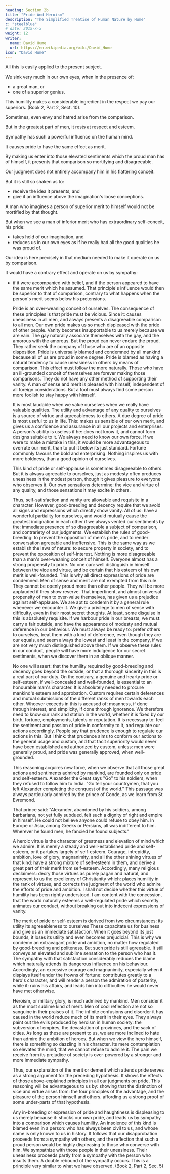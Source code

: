```yaml
---
heading: Section 2b
title: "Pride And Heroism"
description: "The Simplified Treatise of Human Nature by Hume"
c: "steelblue"
# date: 2015-x-x
weight: 12
writer:
  name: David Hume
  url: https://en.wikipedia.org/wiki/David_Hume
icon: "David Hume"
---
```





All this is easily applied to the present subject.

We sink very much in our own eyes, when in the presence of:
- a great man, or
- one of a superior genius.
        
This humility makes a considerable ingredient in the respect we pay our superiors. (Book 2, Part 2, Sect. 10).

Sometimes, even envy and hatred arise from the comparison.

But in the greatest part of men, it rests at respect and esteem.

Sympathy has such a powerful influence on the human mind.

It causes pride to have the same effect as merit.

By making us enter into those elevated sentiments which the proud man has of himself, it presents that comparison so mortifying and disagreeable.

Our judgment does not entirely accompany him in his flattering conceit.

But it is still so shaken as to:
- receive the idea it presents, and
- give it an influence above the imagination's loose conceptions.

A man who imagines a person of superior merit to himself would not be mortified by that thought.

But when we see a man of inferior merit who has extraordinary self-conceit, his pride:
- takes hold of our imagination, and
- reduces us in our own eyes as if he really had all the good qualities he was proud of.


Our idea is here precisely in that medium needed to make it operate on us by comparison.

It would have a contrary effect and operate on us by sympathy:
- if it were accompanied with belief, and
            if the person appeared to have the same merit which he assumed.
        That principle's influence would then be superior to that of comparison, contrary to what happens when the person's merit seems below his pretensions.

    Pride is an over-weaning conceit of ourselves.
    The consequence of these principles is that pride must be vicious.
        Since it:
            causes uneasiness in all men, and
            always presents a disagreeable comparison to all men.
    Our own pride makes us so much displeased with the pride of other people.
        Vanity becomes insupportable to us merely because we are vain.
    The gay naturally associate themselves with the gay, and the amorous with the amorous.
        But the proud can never endure the proud.
        They rather seek the company of those who are of an opposite disposition.
        Pride is universally blamed and condemned by all mankind because all of us are proud in some degree.
            Pride is blamed as having a natural tendency to cause uneasiness in others by means of comparison.
    This effect must follow the more naturally.
        Those who have an ill-grounded conceit of themselves are forever making those comparisons.
        They do not have any other method of supporting their vanity.
    A man of sense and merit is pleased with himself, independent of all foreign considerations.
        But a fool must always find some person more foolish to stay happy with himself.

    It is most laudable when we value ourselves when we really have valuable qualities.
    The utility and advantage of any quality to ourselves is a source of virtue and agreeableness to others.
    A due degree of pride is most useful to us in life.
        This:
            makes us sensible of our own merit, and
            gives us a confidence and assurance in all our projects and enterprises.
    A person's ability is useless if he:
        does not know it, and
        cannot form designs suitable to it.
    We always need to know our own force.
        If we were to make a mistake in this, it would be more advantageous to overrate our merit, than to put it below its just standard.
    Fortune commonly favours the bold and enterprising.
        Nothing inspires us with more boldness, than a good opinion of ourselves.

    This kind of pride or self-applause is sometimes disagreeable to others.
        But it is always agreeable to ourselves, just as modesty often produces uneasiness in the modest person, though it gives pleasure to everyone who observes it.
    Our own sensations determine:
        the vice and virtue of any quality, and
        those sensations it may excite in others.

    Thus, self-satisfaction and vanity are allowable and requisite in a character.
        However, good-breeding and decency require that we avoid all signs and expressions which directly show vanity.
    All of us:
        have a wonderful partiality for ourselves, and
        would mutually cause the greatest indignation in each other if we always vented our sentiments by the:
            immediate presence of so disagreeable a subject of comparison, and
            contrariety of our judgments.
    We establish the rules of good-breeding:
        to prevent the opposition of men's pride, and
        to render conversation agreeable and inoffensive.
    This is the same way as we establish the laws of nature:
        to secure property in society, and
        to prevent the opposition of self-interest.
    Nothing is more disagreeable than a man's over-weaning conceit of himself.
        Everyone almost has a strong propensity to pride.
    No one can:
        well distinguish in himself between the vice and virtue, and
        be certain that his esteem of his own merit is well-founded.
    This is why all direct expressions of pride are condemned.
        Men of sense and merit are not exempted from this rule.
        They cannot be openly proud more than other people.
        They will be more applauded if they show reserve.
    That impertinent, and almost universal propensity of men to over-value themselves, has given us a prejudice against self-applause.
        We are apt to condemn it by a general rule whenever we encounter it.
        We give a privilege to men of sense with difficulty, even in their most secret thoughts.
    At least, some disguise in this is absolutely requisite.
        If we harbour pride in our breasts, we must:
            carry a fair outside, and
            have the appearance of modesty and mutual deference in our behaviour.
    We must always be ready to:
        prefer others to ourselves,
        treat them with a kind of deference, even though they are our equals, and
        seem always the lowest and least in the company, if we are not very much distinguished above them.
    If we observe these rules in our conduct, people will have more indulgence for our secret sentiments, when we discover them in an oblique manner.

    No one will assert:
        that the humility required by good-breeding and decency goes beyond the outside, or
        that a thorough sincerity in this is a real part of our duty.
    On the contrary, a genuine and hearty pride or self-esteem, if well-concealed and well-founded, is essential to an honourable man's character.
        It is absolutely needed to procure mankind's esteem and approbation.
    Custom requires certain deferences and mutual submissions of the different ranks of men towards each other.
    Whoever exceeds in this is accused of:
        meanness, if done through interest, and
        simplicity, if done through ignorance.
    We therefore need to know our rank and station in the world, whether it is fixed by our birth, fortune, employments, talents or reputation.
        It is necessary to:
            feel the sentiment and passion of pride in conformity to it, and
            regulate our actions accordingly.
    People say that prudence is enough to regulate our actions in this.
    But I think:
        that prudence aims to conform our actions to the general usage and custom, and
        that tacit superiority would never have been established and authorized by custom, unless:
            men were generally proud, and
            pride was generally approved, when well-grounded.

    This reasoning acquires new force, when we observe that all those great actions and sentiments admired by mankind, are founded only on pride and self-esteem.
        Alexander the Great says "Go" to his soldiers, when they refused to follow him to India.
        "Go tell your countrymen, that you left Alexander completing the conquest of the world."
            This passage was always particularly admired by the prince of Conde, as we learn from St Evremond.

    That prince said:
        "Alexander, abandoned by his soldiers, among barbarians, not yet fully subdued, felt such a dignity of right and empire in himself.
        He could not believe anyone could refuse to obey him.
        In Europe or Asia, among Greeks or Persians, all was indifferent to him.
        Wherever he found men, he fancied he found subjects."

    A heroic virtue is the character of greatness and elevation of mind which we admire.
        It is merely a steady and well-established pride and self-esteem, or it partakes largely of self-esteem.
    Courage, intrepidity, ambition, love of glory, magnanimity, and all the other shining virtues of that kind:
        have a strong mixture of self-esteem in them, and
        derive a great part of their merit from self-esteem.
    Accordingly, many religious declaimers:
        decry those virtues as purely pagan and natural, and
        represent to us the excellency of Christianity which:
            places humility in the rank of virtues, and
            corrects the judgment of the world who admire the efforts of pride and ambition.
    I shall not decide whether this virtue of humility has been rightly understood.
        I am content with the concession, that the world naturally esteems a well-regulated pride which secretly animates our conduct, without breaking out into indecent expressions of vanity.

    The merit of pride or self-esteem is derived from two circumstances:
        its utility
        its agreeableness to ourselves
    These capacitate us for business and give us an immediate satisfaction.
    When it goes beyond its just bounds, it loses its utility and even becomes prejudicial.
        This is why we condemn an extravagant pride and ambition, no matter how regulated by good-breeding and politeness.
        But such pride is still agreeable.
            It still conveys an elevated and sublime sensation to the person who has it.
            The sympathy with that satisfaction considerably reduces the blame which naturally attends its dangerous influence on his behaviour.
    Accordingly, an excessive courage and magnanimity, especially when it displays itself under the frowns of fortune:
        contributes greatly to a hero's character, and
        will render a person the admiration of posterity,
    while it:
        ruins his affairs, and
        leads him into difficulties he would never have met otherwise.

    Heroism, or military glory, is much admired by mankind.
    Men consider it as the most sublime kind of merit.
    Men of cool reflection are not so sanguine in their praises of it.
        The infinite confusions and disorder it has caused in the world reduce much of its merit in their eyes.
        They always paint out the evils produced by heroism in human society:
            the subversion of empires,
            the devastation of provinces, and
            the sack of cities. 
        As long as these are present to us, we are more inclined to hate than admire the ambition of heroes.
        But when we view the hero himself, there is something so dazzling in his character.
            Its mere contemplation so elevates the mind, that we cannot refuse to admire it.
            The pain we receive from its prejudice of society is over-powered by a stronger and more immediate sympathy.

    Thus, our explanation of the merit or demerit which attends pride serves as a strong argument for the preceding hypothesis.
        It shows the effects of those above-explained principles in all our judgments on pride.
    This reasoning will be advantageous to us by:
        showing that the distinction of vice and virtue arises from:
            the four principles of the advantage, and
            the pleasure of the person himself and others.
        affording us a strong proof of some under-parts of that hypothesis.

    Any in-breeding or expression of pride and haughtiness is displeasing to us merely because it:
        shocks our own pride, and
        leads us by sympathy into a comparison which causes humility.
    An insolence of this kind is blamed even in a person:
        who has always been civil to us, and
        whose name is only known to us in history.
    It follows that our disapprobation proceeds from:
        a sympathy with others, and
        the reflection that such a proud person would be highly displeasing to those who converse with him.
    We sympathize with those people in their uneasiness.
        Their uneasiness proceeds partly from a sympathy with the person who insults them.
        A double rebound of the sympathy occurs.
            This is a principle very similar to what we have observed. (Book 2, Part 2, Sec. 5)


